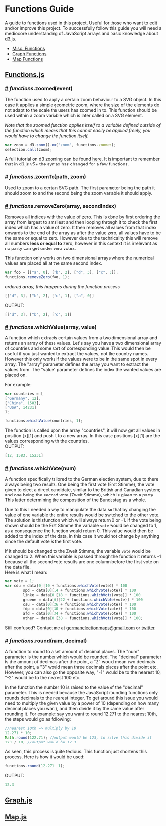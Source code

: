 # Functions Guide
A guide to functions used in this project. Useful for those who want to edit and/or improve this project. To successfully follow this guide you will need a mediocore understanding of JavaScript arrays and basic knowledge about [d3.js](https://d3js.org/).
- [Misc. Functions](#functions)
- [Graph Functions](#graph)
- [Map Functions](#map)

## [Functions.js](script/functions.js) <a name="functions"></a>

### [#](#zoomed) *functions*.zoomed(event)
The function used to apply a certain zoom behaviour to a SVG object. In this case it applies a simple geometric zoom, where the size of the elements do not adapt to the scale the users has zoomed in to.
This function should be used within a zoom variable which is later called on a SVG element.

*Note that the zoomed function applies itself to a variable defined outside of the function which means that this cannot easily be applied freely, you would have to change the function itself.*

<a name="zoomed"></a>
```js
var zoom = d3.zoom().on("zoom", functions.zoomed);
selection.call(zoom);
```

A full tutorial on d3 zooming can be found [here](https://www.freecodecamp.org/news/get-ready-to-zoom-and-pan-like-a-pro-after-reading-this-in-depth-tutorial-5d963b0a153e/). It is important to remember that in d3.js v5+ the syntax has changed for a few functions.


### [#](#zoomTo) *functions*.zoomTo(path, zoom) <a name="zoomTo"></a>
Used to zoom to a certain SVG path. The first parameter being the path it should zoom to and the second being the zoom variable it should apply.


### [#](#remove_zero) *functions*.removeZero(array, secondIndex)
Removes all indices with the value of zero. This is done by first ordering the array from largest to smallest and then looping through it to check the first index which has a value of zero. It then removes all values from that index onwards to the end of the array as after the value zero, all values have to be the same or equal to zero.
However due to the technicality this will remove all numbers **less or equal to** zero, however in this context it is irrelevant as no party can get under zero votes.


This function only works on two dimensional arrays where the numerical values are placed all at the same second index.
<a name="remove_zero"></a>
```js
var foo = [["a", 0], ["b", 2], ["d", 3], ["c", 1]];
functions.removeZero(foo, 1);
```
*ordered array, this happens during the function process*
```js
[["d", 3], ["b", 2], ["c", 1], ["a", 0]]
```
OUTPUT:
```js
[["d", 3], ["b", 2], ["c", 1]]
```


### [#](#which_value) *functions*.whichValue(array, value)
A function which extracts certain values from a two dimensional array and returns an array of these values. Let's say you have a two dimensional array of countries and some sort of corresponding value. This would then be useful if you just wanted to extract the values, not the country names. However this only works if the values were to be in the same spot in every array.
The "array" parameter defines the array you want to extract the values from. The "value" parameter defines the index the wanted values are placed on.


For example:
<a name="which_value"></a>
```js
var countries = [
["Germany", 12],
["China", 1583],
["USA", 14231]
];

functions.whichValue(countries, 1);
```
The function is called upon the array "countries", it will now get all values in position [x][1] and push it to a new array. In this case positions [x][1] are the values corresponding with the countries.<br/>
OUTPUT:
```js
[12, 1583, 15231]
```


### [#](#which_vote) *functions*.whichVote(num)
A function specifically tailored to the German election system, due to there always being two results. One being the first vote (Erst Stimme), the vote given to elect a direct candidate, similar to the British and Canadian system; and one being the second vote (Zweit Stimme), which is given to a party. This latter determining the composition of the Bundestag as a whole.


Due to this I needed a way to manipulate the data so that by changing the value of one variable the entire results would be switched to the other vote. The solution is thisfunction which will always return 0 or -1. If the vote being shown should be the Erst Stimme the variable `vote` would be changed to 1, as a consequence the function would return 0. This value would then be added to the index of the data, in this case it would not change by anything since the default vote *is* the first vote.


If it should be changed to the Zweit Stimme, the variable `vote` would be changed to 2. When this variable is passed through the function it returns -1 because all the second vote results are one column before the first vote on the data file.<br/>
Here is what I mean:
<a name="which_vote"></a>
```js
var vote = 1;
var cdu = data[0][10 + functions.whichVote(vote)] * 100
        spd = data[0][14 + functions.whichVote(vote)] * 100
        linke = data[0][18 + functions.whichVote(vote)] * 100
        gruene = data[0][22 + functions.whichVote(vote)] * 100
        csu = data[0][26 + functions.whichVote(vote)] * 100
        fdp = data[0][30 + functions.whichVote(vote)] * 100
        afd = data[0][34 + functions.whichVote(vote)] * 100
        other = data[0][38 + functions.whichVote(vote)] * 100;
```
Still confused? Contact me at germanelectionmaps@gmail.com or [twitter]()


### [#](#round) *functions*.round(num, decimal)
A function to round to a set amount of decimal places. The "num" parameter is the number which would be rounded. The "decimal" parameter is the amount of decimals after the point, a "2" would mean two decimals after the point, a "3" would mean three decimals places after the point etc. However, you can also go the opposite way, "-1" would be to the nearest 10, "-2" would be to the nearest 100 etc.


In the function the number 10 is raised to the value of the "decimal" parameter. This is needed because the JavaScript rounding functions only rounds decimals to the nearest integer. To get around this issue you would need to multiply the given value by a power of 10 (depending on how many decimal places you want), and then divide it by the same value after rounding it. For example; say you want to round 12.271 to the nearest 10th, the steps would go as following:
```js
//nearest 10th => multiply by 10
12.271 * 10;
Math.round(122.71); //output would be 123, to solve this divide it
123 / 10; //output would be 12.3
```
As seen, this process is quite tedious. This function just shortens this process. Here is how it would be used:
<a name="round"></a>
```js
functions.round(12.271, 1);
```
OUTPUT:
```js
12.3
```

## [Graph.js](script/graph.js) <a name="graph"></a>

## [Map.js](script/map.js) <a name="map"></a>
